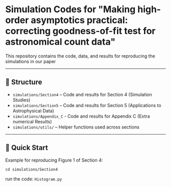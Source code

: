 
# Simulation Codes for "Making high-order asymptotics practical: correcting goodness-of-fit test for astronomical count data"

This repository contains the code, data, and results for reproducing the simulations in our paper

---

## 📂 Structure
- `simulations/Section4` – Code and results for Section 4 (Simulation Studies)
- `simulations/Section5` – Code and results for Section 5 (Applications to Astrophysical Data)
- `simulations/Appendix_C` - Code and results for Appendix C (Extra numerical Results)
- `simulations/utils/` – Helper functions used across sections

---

## 🚀 Quick Start
Example for reproducing Figure 1 of Section 4:

`cd simulations/Section4`

run the code: `Histogram.py`
